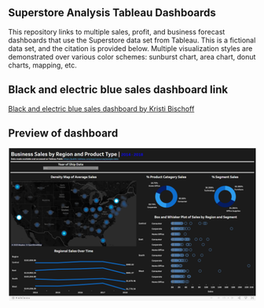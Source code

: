 ## Superstore Analysis Tableau Dashboards
This repository links to multiple sales, profit, and business forecast dashboards that use the Superstore data set from Tableau. This is a fictional data set, and the citation is provided below. Multiple visualization styles are demonstrated over various color schemes: sunburst chart, area chart, donut charts, mapping, etc.

## Black and electric blue sales dashboard link
[Black and electric blue sales dashboard by Kristi Bischoff](https://public.tableau.com/app/profile/kristi.bischoff/viz/SalesMapandDistribution/Dashboard1)

## Preview of dashboard

![Superstore_blue_dashboard](Superstore_blue.png)
